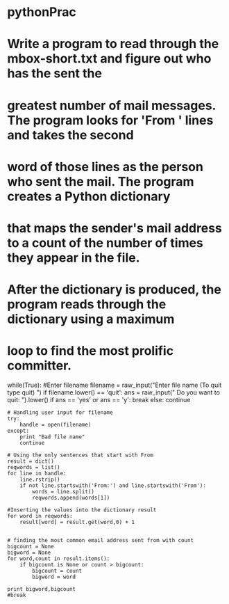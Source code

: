 # pythonPrac
# Write a program to read through the mbox-short.txt and figure out who has the sent the 
# greatest number of mail messages. The program looks for 'From ' lines and takes the second 
# word of those lines as the person who sent the mail. The program creates a Python dictionary 
# that maps the sender's mail address to a count of the number of times they appear in the file. 
# After the dictionary is produced, the program reads through the dictionary using a maximum 
# loop to find the most prolific committer.

while(True):
    #Enter filename
    filename = raw_input("Enter file name (To quit type quit) ")
    if filename.lower() == 'quit':
        ans = raw_input(" Do you want to quit: ").lower()
        if ans == 'yes' or ans == 'y':
            break
        else:
            continue 
            
    # Handling user input for filename
    try:
        handle = open(filename)
    except:
        print "Bad file name"
        continue
        
    # Using the only sentences that start with From
    result = dict()
    reqwords = list()
    for line in handle:
        line.rstrip()
        if not line.startswith('From:') and line.startswith('From'):
            words = line.split()
            reqwords.append(words[1])
    
    #Inserting the values into the dictionary result
    for word in reqwords:
        result[word] = result.get(word,0) + 1    
        
            
    # finding the most common email address sent from with count
    bigcount = None
    bigword = None
    for word,count in result.items():
        if bigcount is None or count > bigcount:
            bigcount = count
            bigword = word
                
    print bigword,bigcount
    #break
